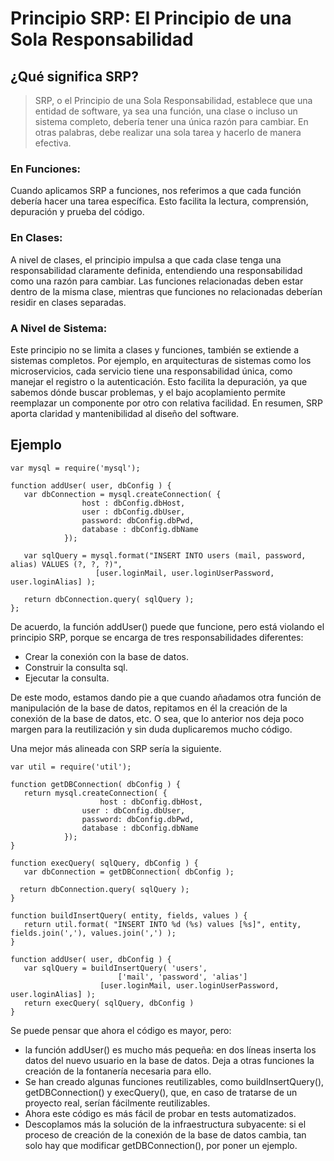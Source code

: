 # Principio SRP: El Principio de una Sola Responsabilidad
## ¿Qué significa SRP?
> SRP, o el Principio de una Sola Responsabilidad, establece que una entidad de software, ya sea una función, una clase o incluso un sistema completo, debería tener una única razón para cambiar. En otras palabras, debe realizar una sola tarea y hacerlo de manera efectiva.

### En Funciones:
Cuando aplicamos SRP a funciones, nos referimos a que cada función debería hacer una tarea específica. Esto facilita la lectura, comprensión, depuración y prueba del código.

### En Clases:
A nivel de clases, el principio impulsa a que cada clase tenga una responsabilidad claramente definida, entendiendo una responsabilidad como una razón para cambiar. Las funciones relacionadas deben estar dentro de la misma clase, mientras que funciones no relacionadas deberían residir en clases separadas.

### A Nivel de Sistema:
Este principio no se limita a clases y funciones, también se extiende a sistemas completos. Por ejemplo, en arquitecturas de sistemas como los microservicios, cada servicio tiene una responsabilidad única, como manejar el registro o la autenticación. Esto facilita la depuración, ya que sabemos dónde buscar problemas, y el bajo acoplamiento permite reemplazar un componente por otro con relativa facilidad. En resumen, SRP aporta claridad y mantenibilidad al diseño del software.


## Ejemplo
~~~
var mysql = require('mysql');

function addUser( user, dbConfig ) {
   var dbConnection = mysql.createConnection( {
				host : dbConfig.dbHost,
				user : dbConfig.dbUser,
				password: dbConfig.dbPwd,
				database : dbConfig.dbName
			});

   var sqlQuery = mysql.format("INSERT INTO users (mail, password, alias) VALUES (?, ?, ?)",
		 	       [user.loginMail, user.loginUserPassword, user.loginAlias] );

   return dbConnection.query( sqlQuery );
};
~~~

De acuerdo, la función addUser() puede que funcione, pero está violando el principio SRP, porque se encarga de tres responsabilidades diferentes:

- Crear la conexión con la base de datos.
- Construir la consulta sql.
- Ejecutar la consulta.

De este modo, estamos dando pie a que cuando añadamos otra función de manipulación de la base de datos, repitamos en él la creación de la conexión de la base de datos, etc. O sea, que lo anterior nos deja poco margen para la reutilización y sin duda duplicaremos mucho código.

Una mejor más alineada con SRP sería la siguiente.

~~~
var util = require('util');

function getDBConnection( dbConfig ) {
   return mysql.createConnection( {
 			        host : dbConfig.dbHost,
				user : dbConfig.dbUser,
				password: dbConfig.dbPwd,
				database : dbConfig.dbName
			});
}

function execQuery( sqlQuery, dbConfig ) {
   var dbConnection = getDBConnection( dbConfig );

  return dbConnection.query( sqlQuery );
}

function buildInsertQuery( entity, fields, values ) {
   return util.format( "INSERT INTO %d (%s) values [%s]", entity, fields.join(','), values.join(',') );
}

function addUser( user, dbConfig ) {
   var sqlQuery = buildInsertQuery( 'users', 
  			            ['mail', 'password', 'alias']
				    [user.loginMail, user.loginUserPassword, user.loginAlias] );
   return execQuery( sqlQuery, dbConfig )
}
~~~

Se puede pensar que ahora el código es mayor, pero:

- la función addUser() es mucho más pequeña: en dos líneas inserta los datos del nuevo usuario en la base de datos. Deja a otras funciones la creación de la fontanería necesaria para ello.
- Se han creado algunas funciones reutilizables, como buildInsertQuery(), getDBConnection() y execQuery(), que, en caso de tratarse de un proyecto real, serían fácilmente reutilizables.
- Ahora este código es más fácil de probar en tests automatizados.
- Descoplamos más la solución de la infraestructura subyacente: si el proceso de creación de la conexión de la base de datos cambia, tan solo hay que modificar getDBConnection(), por poner un ejemplo.
